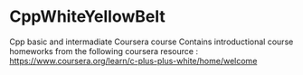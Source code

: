 # CppWhiteYellowBelt
Cpp basic and intermadiate Coursera course 
Contains introductional course homeworks from the following coursera resource : 
https://www.coursera.org/learn/c-plus-plus-white/home/welcome

